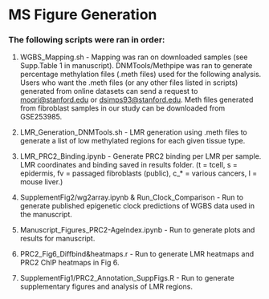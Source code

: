 # MS Figure Generation 

### The following scripts were ran in order:

1.	WGBS_Mapping.sh - Mapping was ran on downloaded samples (see Supp.Table 1 in manuscript). DNMTools/Methpipe was ran to generate percentage methylation files (.meth files) used for the following analysis. Users who want the .meth files (or any other files listed in scripts) generated from online datasets can send a request to moqri@stanford.edu or dsimps93@stanford.edu. Meth files generated from fibroblast samples in our study can be downloaded from GSE253985.

2.	LMR_Generation_DNMTools.sh - LMR generation using .meth files to generate a list of low methylated regions for each given tissue type.

3.	LMR_PRC2_Binding.ipynb - Generate PRC2 binding per LMR per sample. LMR coordinates and binding saved in results folder. (t = tcell, s = epidermis, fv = passaged fibroblasts (public), c_* = various cancers, l = mouse liver.)

4.	SupplementFig2/wg2array.ipynb & Run_Clock_Comparison - Run to generate published epigenetic clock predictions of WGBS data used in the manuscript.

5.	Manuscript_Figures_PRC2-AgeIndex.ipynb - Run to generate plots and results for manuscript.

6.	PRC2_Fig6_Diffbind&heatmaps.r - Run to generate LMR heatmaps and PRC2 ChIP heatmaps in Fig 6. 

7.	SupplementFig1/PRC2_Annotation_SuppFigs.R -  Run to generate supplementary figures and analysis of LMR regions. 

